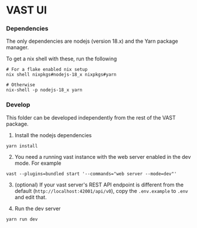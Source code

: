 # VAST UI

### Dependencies

The only dependencies are nodejs (version 18.x) and the Yarn package manager.

To get a nix shell with these, run the following

```fish
# For a flake enabled nix setup
nix shell nixpkgs#nodejs-18_x nixpkgs#yarn

# Otherwise
nix-shell -p nodejs-18_x yarn
```

### Develop

This folder can be developed independently from the rest of the VAST package.

1. Install the nodejs dependencies

```fish
yarn install
```

2. You need a running vast instance with the web server enabled in the dev mode. For example

```fish
vast --plugins=bundled start '--commands="web server --mode=dev"'
```

3. (optional) If your vast server's REST API endpoint is different from the default (`http://localhost:42001/api/v0`), copy the `.env.example` to `.env` and edit that.

4. Run the dev server

```fish
yarn run dev
```
